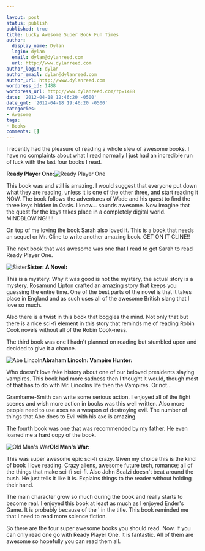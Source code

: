 ```yaml
---

layout: post
status: publish
published: true
title: Lucky Awesome Super Book Fun Times
author:
  display_name: Dylan
  login: dylan
  email: dylan@dylanreed.com
  url: http://www.dylanreed.com
author_login: dylan
author_email: dylan@dylanreed.com
author_url: http://www.dylanreed.com
wordpress_id: 1488
wordpress_url: http://www.dylanreed.com/?p=1488
date: '2012-04-18 12:46:20 -0500'
date_gmt: '2012-04-18 19:46:20 -0500'
categories:
- Awesome
tags:
- Books
comments: []
---
```


I recently had the pleasure of reading a whole slew of awesome books. I have no complaints about what I read normally I just had an incredible run of luck with the last four books I read.

**Ready Player One:**![][1]

   [1]: http://upload.wikimedia.org/wikipedia/en/thumb/a/a4/Ready_Player_One_cover.jpg/220px-Ready_Player_One_cover.jpg (Ready Player One)

This book was and still is amazing. I would suggest that everyone put down what they are reading, unless it is one of the other three, and start reading it NOW. The book follows the adventures of Wade and his quest to find the three keys hidden in Oasis. I know... sounds awesome. Now imagine that the quest for the keys takes place in a completely digital world. MINDBLOWING!!!!!

On top of me loving the book Sarah also loved it. This is a book that needs an sequel or Mr. Cline to write another amazing book. GET ON IT CLINE!!

The next book that was awesome was one that I read to get Sarah to read Ready Player One.

![][2]**Sister: A Novel:**

   [2]: http://dizana.com/wp-content/uploads/2012/02/Screen-shot-2012-02-02-at-Feb-2-2012-4.14.26-PM.png (Sister)

This is a mystery. Why it was good is not the mystery, the actual story is a mystery. Rosamund Lipton crafted an amazing story that keeps you guessing the entire time. One of the best parts of the novel is that it takes place in England and as such uses all of the awesome British slang that I love so much.

Also there is a twist in this book that boggles the mind. Not only that but there is a nice sci-fi element in this story that reminds me of reading Robin Cook novels without all of the Robin Cook-ness.

The third book was one I hadn't planned on reading but stumbled upon and decided to give it a chance.

![][3]**Abraham Lincoln: Vampire Hunter:**

   [3]: http://2.bp.blogspot.com/_YraM07Man7U/TAlMWbfReGI/AAAAAAAAAIg/nE__947xku0/s1600/abraham-lincoln-vampire-hunter.jpg (Abe Lincoln)

Who doesn't love fake history about one of our beloved presidents slaying vampires. This book had more sadness then I thought it would, though most of that has to do with Mr. Lincolns life then the Vampires. Or not...

Gramhame-Smith can write some serious action. I enjoyed all of the fight scenes and wish more action in books was this well written. Also more people need to use axes as a weapon of destroying evil. The number of things that Abe does to Evil with his axe is amazing.

The fourth book was one that was recommended by my father. He even loaned me a hard copy of the book.

![][4]**Old Man's War:**

   [4]: http://ec2.images-amazon.com/images/P/0765348276.01._SCLZZZZZZZ_.jpg (Old Man's War)

This was super awesome epic sci-fi crazy. Given my choice this is the kind of book I love reading. Crazy aliens, awesome future tech, romance; all of the things that make sci-fi sci-fi. Also John Scalzi doesn't beat around the bush. He just tells it like it is. Explains things to the reader without holding their hand.

The main character grow so much during the book and really starts to become real. I enjoyed this book at least as much as I enjoyed Ender's Game. It is probably because of the ' in the title. This book reminded me that I need to read more science fiction.

So there are the four super awesome books you should read. Now. If you can only read one go with Ready Player One. It is fantastic. All of them are awesome so hopefully you can read them all.

 
